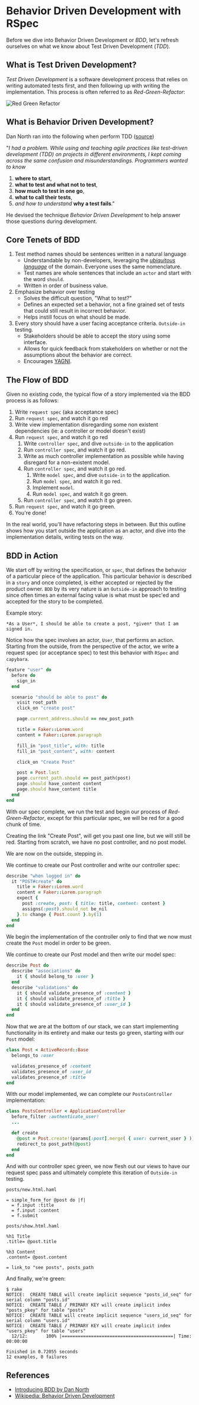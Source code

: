 Behavior Driven Development with RSpec
======================================

Before we dive into Behavior Driven Development or *BDD*, let's refresh ourselves on what we know about Test Driven Development (*TDD*).

What is Test Driven Development?
--------------------------------

*Test Driven Development* is a software development process that relies on writing automated tests first, and then following up with writing the implementation. This process is often referred to as *Red-Green-Refactor*:

![Red Green Refactor](http://upload.wikimedia.org/wikipedia/en/9/9c/Test-driven_development.PNG)

What is Behavior Driven Development?
------------------------------------

Dan North ran into the following when perform TDD ([source](http://dannorth.net/introducing-bdd/))

"_I had a problem. While using and teaching agile practices like test-driven development (TDD) on projects in different environments, I kept coming across the same confusion and misunderstandings. 
Programmers wanted to know_

1. **where to start**,
2. **what to test and what not to test**,
3. **how much to test in one go**,
4. **what to call their tests**,
5. _and how to understand_ **why a test fails**."

He devised the technique *Behavior Driven Development* to help answer those questions during development.

Core Tenets of BDD
------------------

1. Test method names should be sentences written in a natural language
    - Understandable by non-developers, leveraging the [_ubiquitous language_](http://domaindrivendesign.org/node/132) of the domain. Everyone uses the same nomenclature.
    - Test names are whole sentences that include an `actor` and start with the word `should`.
    - Written in order of business value.
2. Emphasize behavior over testing
    - Solves the difficult question, "What to test?"
    - Defines an expected set a behavior, not a fine grained set of tests that could still result in incorrect behavior.
    - Helps instill focus on what should be made.
3. Every story should have a user facing acceptance criteria. `Outside-in` testing.
    - Stakeholders should be able to accept the story using some interface.
    - Allows for quick feedback from stakeholders on whether or not the assumptions about the behavior are correct.
    - Encourages [YAGNI](http://en.wikipedia.org/wiki/You_ain%27t_gonna_need_it).

The Flow of BDD
---------------

Given no existing code, the typical flow of a story implemented via the BDD process is as follows:

1. Write `request spec` (aka acceptance spec)
2. Run `request spec`, and watch it go red
3. Write view implementation disregarding some non existent dependencies (ie: a controller or model doesn't exist)
4. Run `request spec`, and watch it go red
    1. Write `controller spec`, and dive `outside-in` to the application
    2. Run `controller spec`, and watch it go red.
    3. Write as much controller implementation as possible while having disregard for a non-existent model.
    4. Run `controller spec`, and watch it go red.
        1. Write `model spec`, and dive `outside-in` to the application.
        2. Run `model spec`, and watch it go red.
        3. Implement `model`.
        4. Run `model spec`, and watch it go green.
    13. Run `controller spec`, and watch it go green.
14. Run `request spec`, and watch it go green.
15. You're done!

In the real world, you'll have refactoring steps in between. But this outline shows how you start outside the application as an actor, and dive into the implementation details, writing tests on the way.

BDD in Action
-------------

We start off by writing the specification, or `spec`, that defines the behavior of a particular piece of the application.
This particular behavior is described in a `story` and once completed, is either accepted or rejected by the product owner.
`BDD` by its very nature is an `Outside-in` approach to testing since often times an external facing value is what must be spec'ed and accepted for the story to be completed.

Example story:

    *As a User*, I should be able to create a post, *given* that I am signed in.

Notice how the spec involves an actor, `User`, that performs an action. 
Starting from the outside, from the perspective of the actor, we write a request spec (or acceptance spec) to test this behavior with `RSpec` and `capybara`.

``` ruby
feature "user" do
  before do
    sign_in
  end

  scenario "should be able to post" do
    visit root_path
    click_on "create post"

    page.current_address.should == new_post_path

    title = Faker::Lorem.word
    content = Faker::Lorem.paragraph

    fill_in "post_title", with: title
    fill_in "post_content", with: content

    click_on "Create Post"

    post = Post.last
    page.current_path.should == post_path(post)
    page.should have_content content
    page.should have_content title
  end
end
```

With our spec complete, we run the test and begin our process of *Red-Green-Refactor*, except for this particular spec, we will be red for a good chunk of time.

Creating the link "Create Post", will get you past one line, but we will still be red.
Starting from scratch, we have no post controller, and no post model.

We are now on the outside, stepping *in*.

We continue to create our Post controller and write our controller spec:

``` ruby
describe "when logged in" do
  it "POST#create" do
    title = Faker::Lorem.word
    content = Faker::Lorem.paragraph
    expect {
      post :create, post: { title: title, content: content }
      assigns(:post).should_not be_nil
    }.to change { Post.count }.by(1)
  end
end
```

We begin the implementation of the controller only to find that we now must create the `Post` model in order to be green.

We continue to create our Post model and then write our model spec:

```ruby
describe Post do
  describe "associations" do
    it { should belong_to :user }
  end
  describe "validations" do
    it { should validate_presence_of :content }
    it { should validate_presence_of :title }
    it { should validate_presence_of :user_id }
  end
end
```

Now that we are at the bottom of our stack, we can start implementing functionality in its entirety and make our tests go green, starting with our `Post` model:

```ruby
class Post < ActiveRecord::Base
  belongs_to :user

  validates_presence_of :content
  validates_presence_of :user_id
  validates_presence_of :title
end
```

With our model implemented, we can complete our `PostsController` implementation:

```ruby
class PostsController < ApplicationController
  before_filter :authenticate_user!
  ...

  def create
    @post = Post.create!(params[:post].merge( { user: current_user } ))
    redirect_to post_path(@post)
  end
end
```

And with our controller spec green, we now flesh out our views to have our request spec pass and ultimately complete this iteration of `Outside-in` testing.

`posts/new.html.haml`

```haml
= simple_form_for @post do |f|
  = f.input :title
  = f.input :content
  = f.submit
```

`posts/show.html.haml`

```haml
%h1 Title
.title= @post.title

%h3 Content
.content= @post.content

= link_to "see posts", posts_path
```

And finally, we're green:

```
$ rake
NOTICE:  CREATE TABLE will create implicit sequence "posts_id_seq" for serial column "posts.id"
NOTICE:  CREATE TABLE / PRIMARY KEY will create implicit index "posts_pkey" for table "posts"
NOTICE:  CREATE TABLE will create implicit sequence "users_id_seq" for serial column "users.id"
NOTICE:  CREATE TABLE / PRIMARY KEY will create implicit index "users_pkey" for table "users"
  12/12:       100% |==========================================| Time: 00:00:00

Finished in 0.72055 seconds
12 examples, 0 failures
```

References
----------

- [Introducing BDD by Dan North](http://dannorth.net/introducing-bdd/)
- [Wikipedia: Behavior Driven Development](http://en.wikipedia.org/wiki/Behavior_Driven_Development)

